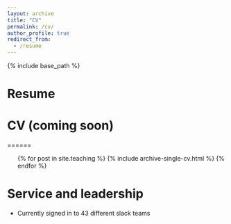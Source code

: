 ```yaml
---
layout: archive
title: "CV"
permalink: /cv/
author_profile: true
redirect_from:
  - /resume
---
```


{% include base_path %}

Resume
======


CV (coming soon)
======


======
  <ul>{% for post in site.teaching %}
    {% include archive-single-cv.html %}
  {% endfor %}</ul>
  
Service and leadership
======
* Currently signed in to 43 different slack teams
